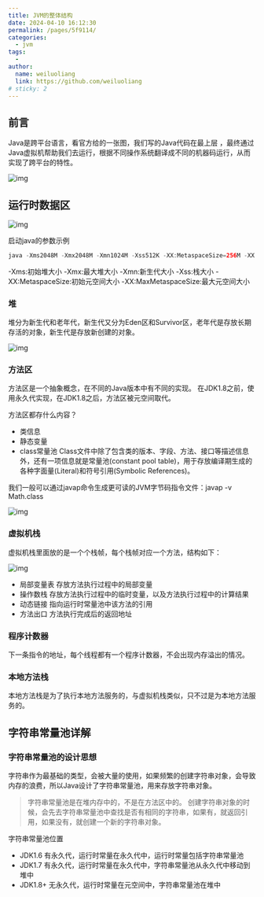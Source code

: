 ```yaml
---
title: JVM的整体结构
date: 2024-04-10 16:12:30
permalink: /pages/5f9114/
categories:
  - jvm
tags:
  - 
author: 
  name: weiluoliang
  link: https://github.com/weiluoliang
# sticky: 2  
---
```




## 前言

Java是跨平台语言，看官方给的一张图，我们写的Java代码在最上层 ，最终通过Java虚拟机帮助我们去运行，根据不同操作系统翻译成不同的机器码运行，从而实现了跨平台的特性。

<!-- more -->

![img](https://images.luoliang.top/jdk.png)

## 运行时数据区

![img](https://images.luoliang.top/jvm_%E8%BF%90%E8%A1%8C%E6%97%B6%E6%95%B0%E6%8D%AE%E5%8C%BA.png)

启动java的参数示例



```java
java -Xms2048M -Xmx2048M -Xmn1024M -Xss512K -XX:MetaspaceSize=256M -XX:MaxMetaspaceSize=256M -jar microservice-eureka-server.jar 
```

-Xms:初始堆大小
-Xmx:最大堆大小
-Xmn:新生代大小
-Xss:栈大小
-XX:MetaspaceSize:初始元空间大小
-XX:MaxMetaspaceSize:最大元空间大小

### 堆

堆分为新生代和老年代，新生代又分为Eden区和Survivor区，老年代是存放长期存活的对象，新生代是存放新创建的对象。

![img](https://images.luoliang.top/jvm_%E5%A0%86%E7%BB%93%E6%9E%84.png)

### 方法区

方法区是一个抽象概念，在不同的Java版本中有不同的实现。 在JDK1.8之前，使用永久代实现，在JDK1.8之后，方法区被元空间取代。

方法区都存什么内容？

- 类信息
- 静态变量
- class常量池 Class文件中除了包含类的版本、字段、方法、接口等描述信息外，还有一项信息就是常量池(constant pool table)，用于存放编译期生成的各种字面量(Literal)和符号引用(Symbolic References)。

我们一般可以通过javap命令生成更可读的JVM字节码指令文件：javap -v Math.class

![img](https://images.luoliang.top/jvm_%E5%86%85%E5%AD%98%E7%BB%93%E6%9E%84_%E5%8F%8D%E7%BC%96%E8%AF%91%E5%AD%97%E8%8A%82%E7%A0%81.png)

### 虚拟机栈

虚拟机栈里面放的是一个个栈帧，每个栈帧对应一个方法，结构如下：

![img](https://images.luoliang.top/jvm_%E6%A0%88%E5%B8%A7%E7%BB%93%E6%9E%84.png)

- 局部变量表 存放方法执行过程中的局部变量
- 操作数栈 存放方法执行过程中的临时变量，以及方法执行过程中的计算结果
- 动态链接 指向运行时常量池中该方法的引用
- 方法出口 方法执行完成后的返回地址

### 程序计数器

下一条指令的地址，每个线程都有一个程序计数器，不会出现内存溢出的情况。

### 本地方法栈

本地方法栈是为了执行本地方法服务的，与虚拟机栈类似，只不过是为本地方法服务的。

## 字符串常量池详解

### 字符串常量池的设计思想

字符串作为最基础的类型，会被大量的使用，如果频繁的创建字符串对象，会导致内存的浪费，所以Java设计了字符串常量池，用来存放字符串对象。

> 字符串常量池是在堆内存中的，不是在方法区中的。 创建字符串对象的时候，会先去字符串常量池中查找是否有相同的字符串，如果有，就返回引用，如果没有，就创建一个新的字符串对象。

字符串常量池位置

- JDK1.6 有永久代，运行时常量在永久代中，运行时常量包括字符串常量池
- JDK1.7 有永久代，运行时常量在永久代中，字符串常量池从永久代中移动到堆中
- JDK1.8+ 无永久代，运行时常量在元空间中，字符串常量池在堆中

